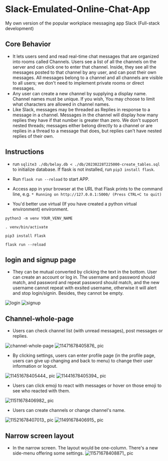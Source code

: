# Slack-Emulated-Online-Chat-App
My own version of the popular workplace messaging app Slack (Full-stack development)


## Core Behavior

- It lets users send and read real-time chat messages that are organized into rooms called 
  Channels. Users see a list of all the channels on the server and can click one to enter that 
  channel. Inside, they see all the messages posted to that channel by any user, and can post their 
  own messages. All messages belong to a channel and all channels are visible to all users; we don't 
  need to implement private rooms or direct messages.
- Any user can create a new channel by supplying a display name. Channel names must be unique. If 
  you wish, You may choose to limit what characters are allowed in channel names.
- Like Slack, messages may be threaded as Replies in response to a message in a channel. Messages in 
  the channel will display how many replies they have if that number is greater than zero. We don't
  support nested threads; messages either belong directly to a channel or are replies in a thread to 
  a message that does, but replies can't have nested replies of their own.



## Instructions
- run `sqlite3 ./db/belay.db < ./db/20230228T225000-create_tables.sql` to initialize database.
If flask is not installed, run `pip3 install flask`.
- Run `flask run --reload` to start APP.

- Access app in your browser at the URL that Flask prints to the command 
  line, e.g. `* Running on http://127.0.0.1:5000/ (Press CTRL+C to quit)`

- You'd better use virtual (If you have created a python virtual environment) environment.
```
python3 -m venv YOUR_VENV_NAME

. venv/bin/activate

pip3 install Flask

flask run --reload
```

## login and signup page
- They can be mutual converted by clicking the text in the bottom. User can create an account or log in. The username and password should match, and password and repeat password should match, and the new username cannot repeat with exsited username, otherwise it will alert and stop login/signin. Besides, they cannot be empty.

![login](https://user-images.githubusercontent.com/73116717/224192658-13b0475c-6418-4907-b398-ec99c1a5592f.jpg)
![signup](https://user-images.githubusercontent.com/73116717/224192679-8ab9ac5f-1e4a-4d97-86b8-bfbbb7405141.jpg)

## Channel-whole-page
- Users can check channel list (with unread messages), post messages or replies. 

![channel-whole-page](https://user-images.githubusercontent.com/73116717/224193000-5c4c608d-28a2-4577-b40d-69f0f278a0cc.jpg)
![11471678405876_ pic](https://user-images.githubusercontent.com/73116717/224193061-43fd3ded-257a-4cb6-b16c-15c9f89ed732.jpg)

- By clicking settings, users can enter profile page (in the profile page, users can give up changing and back to menu) to change their user information or logout.

![11451678405444_ pic](https://user-images.githubusercontent.com/73116717/224193114-fab04349-e3b8-4b31-a85c-c401b72ae027.jpg)
![11441678405394_ pic](https://user-images.githubusercontent.com/73116717/224193186-60bda8f6-266e-43e5-b7bf-27ebbf7e572c.jpg)

- Users can click emoji to react with messages or hover on those emoji to see who reacted with them.

![11511678406982_ pic](https://user-images.githubusercontent.com/73116717/224193333-b248369b-349e-43f4-86f5-671124befa7d.jpg)

- Users can create channels or change channel's name.

![11521678407013_ pic](https://user-images.githubusercontent.com/73116717/224193404-d0cf554e-96db-4a3d-b587-4afc3e3447b6.jpg)
![11491678406915_ pic](https://user-images.githubusercontent.com/73116717/224193425-59e23ac6-85d5-4259-850b-c7e855f0b93d.jpg)

## Narrow screen layout
- In the narrow screen. The layout would be one-column. There's a new side-menu offering some settings.
![11571678408871_ pic](https://user-images.githubusercontent.com/73116717/224194035-77a25103-ec03-44cb-ae22-e9ddc3be7f75.jpg)